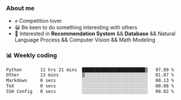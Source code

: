 ### About me

- ✊ Competition lover
- 😀 Be keen to do something interesting with others
- 🎈 Interested in **Recommendation System** && **Database** && Natural Language Process && Computer Vision && Math Modeling


### 📊 Weekly coding
<!--START_SECTION:waka-->

```txt
Python       11 hrs 21 mins  ████████████████████████▒   97.89 %
Other        13 mins         ▒░░░░░░░░░░░░░░░░░░░░░░░░   01.87 %
Markdown     0 secs          ░░░░░░░░░░░░░░░░░░░░░░░░░   00.13 %
TeX          0 secs          ░░░░░░░░░░░░░░░░░░░░░░░░░   00.08 %
SSH Config   0 secs          ░░░░░░░░░░░░░░░░░░░░░░░░░   00.02 %
```

<!--END_SECTION:waka-->

